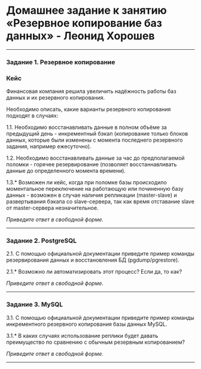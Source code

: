 # Домашнее задание к занятию «Резервное копирование баз данных» - Леонид Хорошев


---

### Задание 1. Резервное копирование

### Кейс
Финансовая компания решила увеличить надёжность работы баз данных и их резервного копирования. 

Необходимо описать, какие варианты резервного копирования подходят в случаях: 

1.1. Необходимо восстанавливать данные в полном объёме за предыдущий день - инкрементный бэкап (копирование только блоков
данных, которые были изменены с момента последнего резервного задания, например ежесуточно).

1.2. Необходимо восстанавливать данные за час до предполагаемой поломки - горячее резервирование (позволяет восстаннавливать данные до определенного момента времени).

1.3.* Возможен ли кейс, когда при поломке базы происходило моментальное переключение на работающую или починенную базу данных - возможен в случае наличия репликации (master-slave) и развертывания бэкапа со slave-сервера, так как время отставание slave от master-сервера незначительное.

*Приведите ответ в свободной форме.*

---

### Задание 2. PostgreSQL

2.1. С помощью официальной документации приведите пример команды резервирования данных и восстановления БД (pgdump/pgrestore).

2.1.* Возможно ли автоматизировать этот процесс? Если да, то как?

*Приведите ответ в свободной форме.*

---

### Задание 3. MySQL

3.1. С помощью официальной документации приведите пример команды инкрементного резервного копирования базы данных MySQL. 

3.1.* В каких случаях использование реплики будет давать преимущество по сравнению с обычным резервным копированием?

*Приведите ответ в свободной форме.*

---

